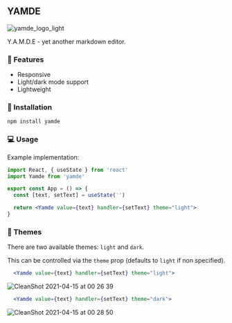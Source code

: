 ## YAMDE

![yamde_logo_light](https://user-images.githubusercontent.com/69169115/114769765-86de3f00-9d62-11eb-9b28-c691f62f0e86.png)

Y.A.M.D.E - yet another markdown editor.

### 🌱 Features

- Responsive
- Light/dark mode support
- Lightweight

### 🔧 Installation

`npm install yamde`

### 💻 Usage

Example implementation:

```jsx
import React, { useState } from 'react'
import Yamde from 'yamde'

export const App = () => {
  const [text, setText] = useState('')

  return <Yamde value={text} handler={setText} theme="light">
}
```

### 🎨 Themes

There are two available themes: `light` and `dark`.

This can be controlled via the `theme` prop (defaults to `light` if non specified).

```jsx
  <Yamde value={text} handler={setText} theme="light">
```

![CleanShot 2021-04-15 at 00 26 39](https://user-images.githubusercontent.com/69169115/114793141-a6d12b00-9d81-11eb-9005-828d5ed6c931.gif)

```jsx
  <Yamde value={text} handler={setText} theme="dark">
```

![CleanShot 2021-04-15 at 00 28 50](https://user-images.githubusercontent.com/69169115/114793167-b5b7dd80-9d81-11eb-9ca9-c8c2a90e27c0.gif)
